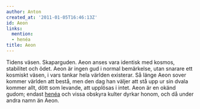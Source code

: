 ```yaml
---
author: Anton
created_at: '2011-01-05T16:46:13Z'
id: Aeon
links:
  mention:
  - henéa
title: Aeon
---
```


Tidens väsen. Skaparguden. Aeon anses vara identisk med kosmos, stabilitet och ödet. Aeon är ingen
gud i normal bemärkelse, utan snarare ett kosmiskt väsen, i vars tankar hela världen existerar. Så
länge Aeon sover kommer världen att bestå, men den dag han väljer att stå upp ur sin dvala kommer
allt, dött som levande, att upplösas i intet. Aeon är en okänd gudom; endast [henéa] och vissa
obskyra kulter dyrkar honom, och då under andra namn än Aeon.

  [henéa]: henéa

